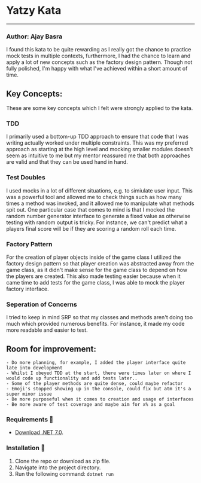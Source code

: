 # Yatzy Kata
---
### Author: Ajay Basra
I found this kata to be quite rewarding as I really got the chance to practice mock tests in multiple contexts, furthermore, I had the chance to learn and apply a lot of new concepts such as the factory design pattern. Though not fully polished, I'm happy with what I've achieved within a short amount of time.

## Key Concepts:
These are some key concepts which I felt were strongly applied to the kata.

### TDD
I primarily used a bottom-up TDD approach to ensure that code that I was writing actually worked under multiple constraints. This was my preferred approach as starting at the high level and mocking smaller modules doesn't seem as intuitive to me but my mentor reassured me that both approaches are valid and that they can be used hand in hand.

### Test Doubles
I used mocks in a lot of different situations, e.g. to simiulate user input. This was a powerful tool and allowed me to check things such as how many times a method was invoked, and it allowed me to manipulate what methods spit out. One particular case that comes to mind is that I mocked the random number generator interface to generate a fixed value as otherwise testing with random output is tricky. For instance, we can't predict what a players final score will be if they are scoring a random roll each time.
### Factory Pattern
For the creation of player objects inside of the game class I utilized the factory design pattern so that player creation was abstracted away from the game class, as it didn't make sense for the game class to depend on how the players are created. This also made testing easier because when it came time to add tests for the game class, I was able to mock the player factory interface.
### Seperation of Concerns
I tried to keep in mind SRP so that my classes and methods aren't doing too much which provided numerous benefits. For instance, it made my code more readable and easier to test. 
## Room for improvement:
    - Do more planning, for example, I added the player interface quite late into development
    - Whilst I obeyed TDD at the start, there were times later on where I would code up functionality and add tests later..
    - Some of the player methods are quite dense, could maybe refactor
    - Emoji's stopped showing up in the console, could fix but atm it's a super minor issue
    - Be more purposeful when it comes to creation and usage of interfaces
    - Be more aware of test coverage and maybe aim for x% as a goal
### Requirements 🔧
* [Download .NET 7.0](https://dotnet.microsoft.com/en-us/download/dotnet/7.0).

### Installation 🔌
1. Clone the repo or download as zip file.
2. Navigate into the project directory.
3. Run the following command: `dotnet run`